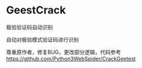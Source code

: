 # GeestCrack
极验验证码自动识别

自动对极验模式验证码进行识别

尊重原作者，修复BUG，更改部分逻辑，代码参考  https://github.com/Python3WebSpider/CrackGeetest  
